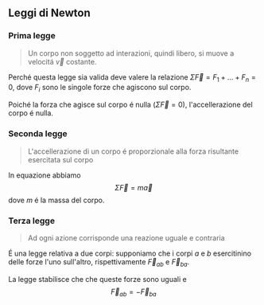 ## Leggi di Newton
### Prima legge
> Un corpo non soggetto ad interazioni, quindi libero, si muove a velocitá $\overrightarrow{v}$ costante.

Perché questa legge sia valida deve valere la relazione $\Sigma \overrightarrow{F}=F_1+\dots+F_n=0$, dove $F_i$ sono le singole forze che agiscono sul corpo.

Poiché la forza che agisce sul corpo é nulla ($\Sigma \overrightarrow{F}=0$), l'accellerazione del corpo é nulla.

### Seconda legge

> L'accellerazione di un corpo é proporzionale alla forza risultante esercitata sul corpo

In equazione abbiamo
$$\Sigma\vec{F}=m\vec{a}$$
dove $m$ é la massa del corpo.

### Terza legge

> Ad ogni azione corrisponde una reazione uguale e contraria

É una legge relativa a due corpi: supponiamo che i corpi $a$ e $b$ esercitinino delle forze l'uno sull'altro, rispettivamente $\vec F_{ab}$ e $\vec F_{ba}$.

La legge stabilisce che che queste forze sono uguali e 
$$\vec F_{ab}=-\vec F_{ba}$$